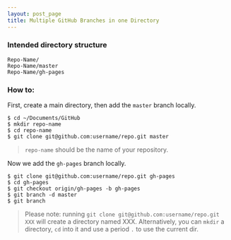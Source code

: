 ```yaml
---
layout: post_page
title: Multiple GitHub Branches in one Directory
---
```


### Intended directory structure

    Repo-Name/
    Repo-Name/master
    Repo-Name/gh-pages

### How to:

First, create a main directory, then add the `master` branch locally.

    $ cd ~/Documents/GitHub
    $ mkdir repo-name
    $ cd repo-name
    $ git clone git@github.com:username/repo.git master

> `repo-name` should be the name of your repository.

Now we add the `gh-pages` branch locally.

    $ git clone git@github.com:username/repo.git gh-pages
    $ cd gh-pages
    $ git checkout origin/gh-pages -b gh-pages
    $ git branch -d master
    $ git branch

> Please note: running `git clone git@github.com:username/repo.git XXX` will create a directory named XXX. Alternatively, you can `mkdir` a directory, `cd` into it and use a period `.` to use the current dir.